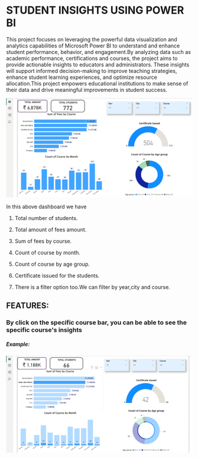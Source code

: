 # STUDENT INSIGHTS USING POWER BI

This project focuses on leveraging the powerful data visualization and analytics capabilities of Microsoft Power BI to understand and enhance student performance, behavior, and engagement.By analyzing data such as academic performance, certifications and courses, the project aims to provide actionable insights to educators and administrators. These insights will support informed decision-making to improve teaching strategies, enhance student learning experiences, and optimize resource allocation.This project empowers educational institutions to make sense of their data and drive meaningful improvements in student success.


![image](https://github.com/SAKTHISWAR/PowerBI/blob/main/6.png)


In this above dashboard we have 

1) Total number of students.

2) Total amount of fees amount.

3) Sum of fees by course.

4) Count of course by month.

5) Count of course by age group.

6) Certificate issued for the students.

7) There is a filter option too.We can filter by year,city and course.

## FEATURES:

### By click on the specific course bar, you can be able to see the specific course's insights

##### Example:
![image](https://github.com/SAKTHISWAR/PowerBI/blob/main/5.png)





